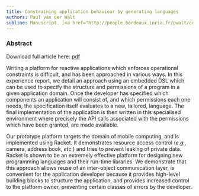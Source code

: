 ```yaml
---
title: Constraining application behaviour by generating languages
authors: Paul van der Walt
subline: Manuscript. [<a href="http://people.bordeaux.inria.fr/pwalt/code/diaracket.zip">code</a>]
---
```


### Abstract

Download full article here: [pdf](http://people.bordeaux.inria.fr/docs/decls.pdf)


Writing a platform for reactive applications which enforces operational
constraints is difficult, and has been approached in various ways. In
this experience report, we detail an approach using an embedded DSL
which can be used to specify the structure and permissions of a
program in a given application domain. 
Once the developer has specified which components an
application will consist of, and which permissions each one needs, the
specification itself evaluates to a new, tailored, language.
The final implementation of the application is then written in this
specialised environment where precisely the API calls associated with
the permissions which have been granted, are made available.

Our prototype platform targets the domain of mobile computing, and is
implemented using Racket. It demonstrates resource access control (*e.g.,*
camera, address book, *etc.*) and tries to prevent leaking of private
data. Racket is shown to be an extremely effective platform for
designing new programming languages and their run-time libraries.  We
demonstrate that this approach allows reuse of an inter-object
communication layer, is convenient for the application developer
because it provides high-level building blocks to structure the
application, and provides increased control to the platform owner,
preventing certain classes of errors by the developer.
